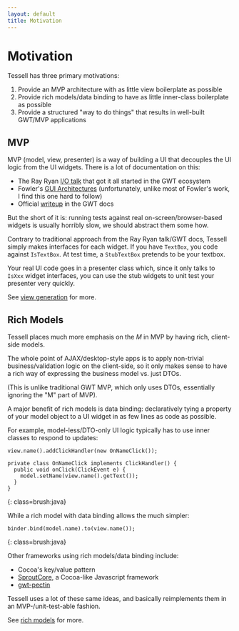 ```yaml
---
layout: default
title: Motivation
---
```


Motivation
==========

Tessell has three primary motivations:

1. Provide an MVP architecture with as little view boilerplate as possible
2. Provide rich models/data binding to have as little inner-class boilerplate as possible
3. Provide a structured "way to do things" that results in well-built GWT/MVP applications

MVP
---

MVP (model, view, presenter) is a way of building a UI that decouples the UI logic from the UI widgets. There is a lot of documentation on this:

* The Ray Ryan [I/O talk](http://www.youtube.com/watch?v=PDuhR18-EdM) that got it all started in the GWT ecosystem
* Fowler's [GUI Architectures](http://martinfowler.com/eaaDev/uiArchs.html) (unfortunately, unlike most of Fowler's work, I find this one hard to follow)
* Official [writeup](http://code.google.com/webtoolkit/articles/mvp-architecture.html) in the GWT docs

But the short of it is: running tests against real on-screen/browser-based widgets is usually horribly slow, we should abstract them some how.

Contrary to traditional approach from the Ray Ryan talk/GWT docs, Tessell simply makes interfaces for each widget. If you have `TextBox`, you code against `IsTextBox`. At test time, a `StubTextBox` pretends to be your textbox.

Your real UI code goes in a presenter class which, since it only talks to `IsXxx` widget interfaces, you can use the stub widgets to unit test your presenter very quickly.

See [view generation](./viewgeneration.html) for more.

Rich Models
-----------

Tessell places much more emphasis on the *M* in MVP by having rich, client-side models.

The whole point of AJAX/desktop-style apps is to apply non-trivial business/validation logic on the client-side, so it only makes sense to have a rich way of expressing the business model vs. just DTOs.

(This is unlike traditional GWT MVP, which only uses DTOs, essentially ignoring the "M" part of MVP).

A major benefit of rich models is data binding: declaratively tying a property of your model object to a UI widget in as few lines as code as possible.

For example, model-less/DTO-only UI logic typically has to use inner classes to respond to updates:

    view.name().addClickHandler(new OnNameClick());

    private class OnNameClick implements ClickHandler() {
      public void onClick(ClickEvent e) {
        model.setName(view.name().getText());
      }
    }
{: class=brush:java}

While a rich model with data binding allows the much simpler:

    binder.bind(model.name).to(view.name());
{: class=brush:java}

Other frameworks using rich models/data binding include:

* Cocoa's key/value pattern
* [SproutCore](http://www.sproutcore.com/), a Cocoa-like Javascript framework
* [gwt-pectin](http://code.google.com/p/gwt-pectin/)

Tessell uses a lot of these same ideas, and basically reimplements them in an MVP-/unit-test-able fashion.

See [rich models](./richmodels.html) for more.

